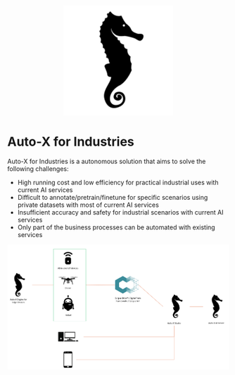 <div align="center">
  <img src="./imgs/logo.png" alt="Ditto Logo dark" height="250">
</div>

# Auto-X for Industries

Auto-X for Industries is a autonomous solution that aims to solve the following challenges:

- High running cost and low efficiency for practical industrial uses with current AI services
- Difficult to annotate/pretrain/finetune for specific scenarios using private datasets with most of current AI services
- Insufficient accuracy and safety for industrial scenarios with current AI services
- Only part of the business processes can be automated with existing services

<div  align="center">
  <img src="./imgs/framework.png" width="800"/>
</div>